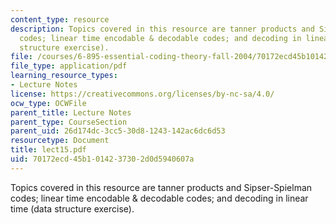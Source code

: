 ```yaml
---
content_type: resource
description: Topics covered in this resource are tanner products and Sipser-Spielman
  codes; linear time encodable & decodable codes; and decoding in linear time (data
  structure exercise).
file: /courses/6-895-essential-coding-theory-fall-2004/70172ecd45b1014237302d0d5940607a_lect15.pdf
file_type: application/pdf
learning_resource_types:
- Lecture Notes
license: https://creativecommons.org/licenses/by-nc-sa/4.0/
ocw_type: OCWFile
parent_title: Lecture Notes
parent_type: CourseSection
parent_uid: 26d174dc-3cc5-30d8-1243-142ac6dc6d53
resourcetype: Document
title: lect15.pdf
uid: 70172ecd-45b1-0142-3730-2d0d5940607a
---
```

Topics covered in this resource are tanner products and Sipser-Spielman codes; linear time encodable & decodable codes; and decoding in linear time (data structure exercise).
